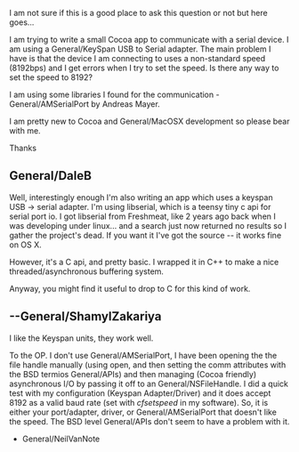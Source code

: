 I am not sure if this is a good place to ask this question or not but here goes...

I am trying to write a small Cocoa app to communicate with a serial device. I am using a General/KeySpan USB to Serial adapter. The main problem I have is that the device I am connecting to uses a non-standard speed (8192bps) and I get errors when I try to set the speed. Is there any way to set the speed to 8192?

I am using some libraries I found for the communication - General/AMSerialPort by Andreas Mayer. 

I am pretty new to Cocoa and General/MacOSX development so please bear with me.

Thanks

General/DaleB
----
Well, interestingly enough I'm also writing an app which uses a keyspan USB -> serial adapter. I'm using libserial, which is a teensy tiny c api for serial port io. I got libserial from Freshmeat, like 2 years ago back when I was developing under linux... and a search just now returned no results so I gather the project's dead. If you want it I've got the source -- it works fine on OS X.

However, it's a C api, and pretty basic. I wrapped it in C++ to make a nice threaded/asynchronous buffering system.

Anyway, you might find it useful to drop to C for this kind of work.

--General/ShamylZakariya
----
I like the Keyspan units, they work well.

To the OP. I don't use General/AMSerialPort, I have been opening the the file handle manually (using open, and then setting the comm attributes with the BSD termios General/APIs) and then managing (Cocoa friendly) asynchronous I/O by passing it off to an General/NSFileHandle. I did a quick test with my configuration (Keyspan Adapter/Driver) and it does accept 8192 as a valid baud rate (set with *cfsetspeed* in my software). So, it is either your port/adapter, driver, or General/AMSerialPort that doesn't like the speed. The BSD level General/APIs don't seem to have a problem with it.

- General/NeilVanNote